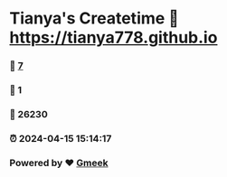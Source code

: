 # Tianya's Createtime :link: https://tianya778.github.io 
### :page_facing_up: [7](https://tianya778.github.io/tag.html) 
### :speech_balloon: 1 
### :hibiscus: 26230 
### :alarm_clock: 2024-04-15 15:14:17 
### Powered by :heart: [Gmeek](https://github.com/Meekdai/Gmeek)
